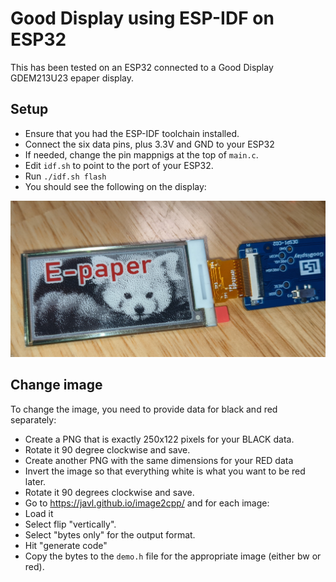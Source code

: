 # Good Display using ESP-IDF on ESP32

This has been tested on an ESP32 connected to a Good Display GDEM213U23 epaper display.

## Setup
 - Ensure that you had the ESP-IDF toolchain installed.
 - Connect the six data pins, plus 3.3V and GND to your ESP32
 - If needed, change the pin mappnigs at the top of `main.c`.
 - Edit `idf.sh` to point to the port of your ESP32.
 - Run `./idf.sh flash`
 - You should see the following on the display:

![Setup](demo_setup.jpg?raw=true)

## Change image
To change the image, you need to provide data for black and red separately:

 - Create a PNG that is exactly 250x122 pixels for your BLACK data.
  - Rotate it 90 degree clockwise and save.
 - Create another PNG with the same dimensions for your RED data
  - Invert the image so that everything white is what you want to be red later.
  - Rotate it 90 degrees clockwise and save.
 - Go to https://javl.github.io/image2cpp/ and for each image:
  - Load it
  - Select flip "vertically".
  - Select "bytes only" for the output format.
  - Hit "generate code"
  - Copy the bytes to the `demo.h` file for the appropriate image (either bw or red).
